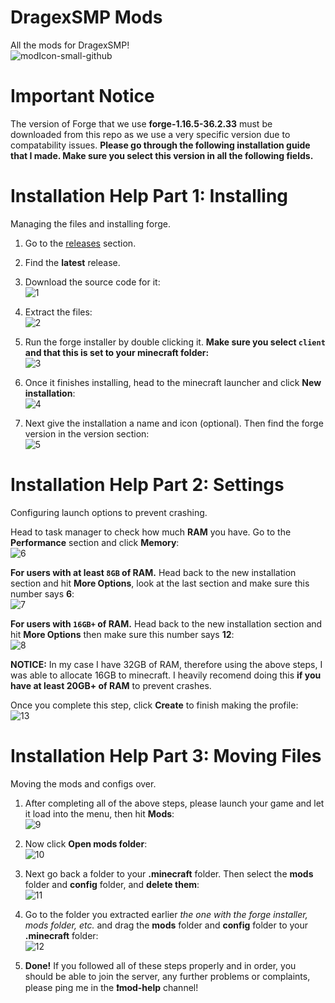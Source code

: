 # DragexSMP Mods
All the mods for DragexSMP!\
![modIcon-small-github](https://user-images.githubusercontent.com/69148063/160252228-cd261401-0f4a-49be-b181-6d627aab383f.png)

# Important Notice
The version of Forge that we use **forge-1.16.5-36.2.33** must be downloaded from this repo as we use a very specific version due to compatability issues. **Please go through the following installation guide that I made. Make sure you select this version in all the following fields.**

# Installation Help Part 1: Installing
Managing the files and installing forge.

1. Go to the <a href="https://github.com/TheRealDezon/DragexSMP-Mods/releases" target="_blank">releases</a> section.

2. Find the **latest** release.

3. Download the source code for it:\
![1](https://user-images.githubusercontent.com/69148063/160249815-13dc9601-0f29-4c49-8ae8-bf679ecd6a99.png)

4. Extract the files:\
![2](https://user-images.githubusercontent.com/69148063/160249948-a88fbae7-adbf-44b9-8ac2-565349c14536.png)

5. Run the forge installer by double clicking it. **Make sure you select `client` and that this is set to your minecraft folder:**\
![3](https://user-images.githubusercontent.com/69148063/160250094-43c9ea70-3ba7-4a9a-8f83-6bdab895f946.png)

6. Once it finishes installing, head to the minecraft launcher and click **New installation**:\
![4](https://user-images.githubusercontent.com/69148063/160250224-78807533-fe34-4816-b80d-41482f9e4d60.png)

7. Next give the installation a name and icon (optional). Then find the forge version in the version section:\
![5](https://user-images.githubusercontent.com/69148063/160250330-2134ec13-30e9-4d9a-a274-0356507071e0.png)

# Installation Help Part 2: Settings
Configuring launch options to prevent crashing.

Head to task manager to check how much **RAM** you have. Go to the **Performance** section and click **Memory**:\
![6](https://user-images.githubusercontent.com/69148063/160250478-2b6ee797-4147-45cb-bec7-58d0ab95acab.png)

**For users with at least `8GB` of RAM.** Head back to the new installation section and hit **More Options**, look at the last section and make sure this number says **6**:\
![7](https://user-images.githubusercontent.com/69148063/160250697-a7f74acd-1bf8-40ed-a151-9ba725443568.png)

**For users with `16GB+` of RAM.** Head back to the new installation section and hit **More Options** then make sure this number says **12**:\
![8](https://user-images.githubusercontent.com/69148063/160250772-f7846001-90b9-4740-b82f-bdf6d5254778.png)

**NOTICE:**
In my case I have 32GB of RAM, therefore using the above steps, I was able to allocate 16GB to minecraft. I heavily recomend doing this **if you have at least 20GB+ of RAM** to prevent crashes.

Once you complete this step, click **Create** to finish making the profile:\
![13](https://user-images.githubusercontent.com/69148063/160252046-23ae4d4b-602e-4538-ae41-6b070940a292.png)

# Installation Help Part 3: Moving Files
Moving the mods and configs over.

1. After completing all of the above steps, please launch your game and let it load into the menu, then hit **Mods**:\
![9](https://user-images.githubusercontent.com/69148063/160251080-d574bc7f-26e5-4e4c-ba4f-884291b08895.png)

2. Now click **Open mods folder**:\
![10](https://user-images.githubusercontent.com/69148063/160251150-73bbc46b-94de-47b7-94b0-d3471e716d32.png)

3. Next go back a folder to your **.minecraft** folder. Then select the **mods** folder and **config** folder, and **delete them**:\
![11](https://user-images.githubusercontent.com/69148063/160251326-79e95390-cfc3-4cc2-bb8b-c1dfda414023.png)

4. Go to the folder you extracted earlier *the one with the forge installer, mods folder, etc.* and drag the **mods** folder and **config** folder to your **.minecraft** folder:\
![12](https://user-images.githubusercontent.com/69148063/160251463-edb40e12-514a-4fb6-9ef2-b33aa6b52beb.png)

5. **Done!** If you followed all of these steps properly and in order, you should be able to join the server, any further problems or complaints, please ping me in the **❗mod-help** channel!
